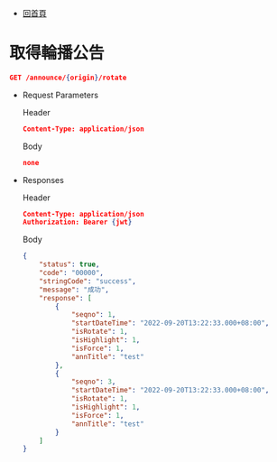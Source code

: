 - [回首頁](../../ePlatformApiSepc.md) 

# 取得輪播公告

```json
GET /announce/{origin}/rotate
```

- Request Parameters
    
    Header
    
    ```json
    Content-Type: application/json
    ```
    
    Body
    
    ```json
    none
    ```
    

- Responses
    
    Header
    
    ```json
    Content-Type: application/json
    Authorization: Bearer {jwt}
    ```
    
    Body
    
    ```json
    {
        "status": true,
        "code": "00000",
        "stringCode": "success",
        "message": "成功",
        "response": [
            {
                "seqno": 1,
                "startDateTime": "2022-09-20T13:22:33.000+08:00",
                "isRotate": 1,
                "isHighlight": 1,
                "isForce": 1,
                "annTitle": "test"
            },
            {
                "seqno": 3,
                "startDateTime": "2022-09-20T13:22:33.000+08:00",
                "isRotate": 1,
                "isHighlight": 1,
                "isForce": 1,
                "annTitle": "test"
            }
        ]
    }
    ```
